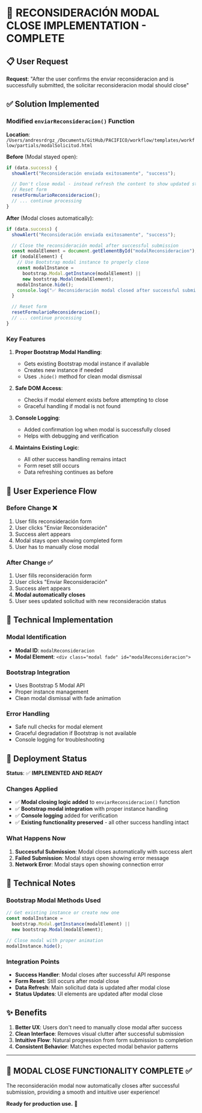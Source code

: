 # 🔄 RECONSIDERACIÓN MODAL CLOSE IMPLEMENTATION - COMPLETE

## 📋 User Request

**Request**: "After the user confirms the enviar reconsideracion and is successfully submitted, the solicitar reconsideracion modal should close"

## ✅ Solution Implemented

### Modified `enviarReconsideracion()` Function

**Location**: `/Users/andresrdrgz_/Documents/GitHub/PACIFICO/workflow/templates/workflow/partials/modalSolicitud.html`

**Before** (Modal stayed open):

```javascript
if (data.success) {
  showAlert("Reconsideración enviada exitosamente", "success");

  // Don't close modal - instead refresh the content to show updated state
  // Reset form
  resetFormularioReconsideracion();
  // ... continue processing
}
```

**After** (Modal closes automatically):

```javascript
if (data.success) {
  showAlert("Reconsideración enviada exitosamente", "success");

  // Close the reconsideración modal after successful submission
  const modalElement = document.getElementById("modalReconsideracion");
  if (modalElement) {
    // Use Bootstrap modal instance to properly close
    const modalInstance =
      bootstrap.Modal.getInstance(modalElement) ||
      new bootstrap.Modal(modalElement);
    modalInstance.hide();
    console.log("✅ Reconsideración modal closed after successful submission");
  }

  // Reset form
  resetFormularioReconsideracion();
  // ... continue processing
}
```

### Key Features

1. **Proper Bootstrap Modal Handling**:

   - Gets existing Bootstrap modal instance if available
   - Creates new instance if needed
   - Uses `.hide()` method for clean modal dismissal

2. **Safe DOM Access**:

   - Checks if modal element exists before attempting to close
   - Graceful handling if modal is not found

3. **Console Logging**:

   - Added confirmation log when modal is successfully closed
   - Helps with debugging and verification

4. **Maintains Existing Logic**:
   - All other success handling remains intact
   - Form reset still occurs
   - Data refreshing continues as before

## 🧪 User Experience Flow

### Before Change ❌

1. User fills reconsideración form
2. User clicks "Enviar Reconsideración"
3. Success alert appears
4. Modal stays open showing completed form
5. User has to manually close modal

### After Change ✅

1. User fills reconsideración form
2. User clicks "Enviar Reconsideración"
3. Success alert appears
4. **Modal automatically closes**
5. User sees updated solicitud with new reconsideración status

## 🎯 Technical Implementation

### Modal Identification

- **Modal ID**: `modalReconsideracion`
- **Modal Element**: `<div class="modal fade" id="modalReconsideracion">`

### Bootstrap Integration

- Uses Bootstrap 5 Modal API
- Proper instance management
- Clean modal dismissal with fade animation

### Error Handling

- Safe null checks for modal element
- Graceful degradation if Bootstrap is not available
- Console logging for troubleshooting

## 🚀 Deployment Status

**Status**: ✅ **IMPLEMENTED AND READY**

### Changes Applied

- ✅ **Modal closing logic added** to `enviarReconsideracion()` function
- ✅ **Bootstrap modal integration** with proper instance handling
- ✅ **Console logging** added for verification
- ✅ **Existing functionality preserved** - all other success handling intact

### What Happens Now

1. **Successful Submission**: Modal closes automatically with success alert
2. **Failed Submission**: Modal stays open showing error message
3. **Network Error**: Modal stays open showing connection error

## 🔧 Technical Notes

### Bootstrap Modal Methods Used

```javascript
// Get existing instance or create new one
const modalInstance =
  bootstrap.Modal.getInstance(modalElement) ||
  new bootstrap.Modal(modalElement);

// Close modal with proper animation
modalInstance.hide();
```

### Integration Points

- **Success Handler**: Modal closes after successful API response
- **Form Reset**: Still occurs after modal close
- **Data Refresh**: Main solicitud data is updated after modal close
- **Status Updates**: UI elements are updated after modal close

## ✨ Benefits

1. **Better UX**: Users don't need to manually close modal after success
2. **Clean Interface**: Removes visual clutter after successful submission
3. **Intuitive Flow**: Natural progression from form submission to completion
4. **Consistent Behavior**: Matches expected modal behavior patterns

---

## 🎉 **MODAL CLOSE FUNCTIONALITY COMPLETE** ✅

The reconsideración modal now automatically closes after successful submission, providing a smooth and intuitive user experience!

**Ready for production use.** 🚀
